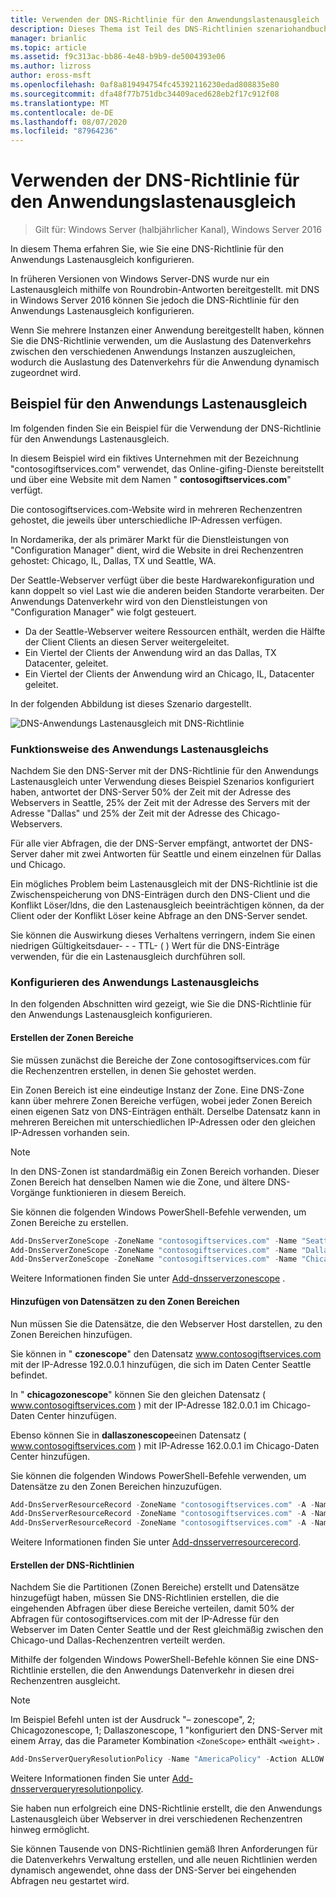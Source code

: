 ```yaml
---
title: Verwenden der DNS-Richtlinie für den Anwendungslastenausgleich
description: Dieses Thema ist Teil des DNS-Richtlinien szenariohandbuchs für Windows Server 2016.
manager: brianlic
ms.topic: article
ms.assetid: f9c313ac-bb86-4e48-b9b9-de5004393e06
ms.author: lizross
author: eross-msft
ms.openlocfilehash: 0af8a819494754fc45392116230edad808835e80
ms.sourcegitcommit: dfa48f77b751dbc34409aced628eb2f17c912f08
ms.translationtype: MT
ms.contentlocale: de-DE
ms.lasthandoff: 08/07/2020
ms.locfileid: "87964236"
---
```

# <a name="use-dns-policy-for-application-load-balancing"></a>Verwenden der DNS-Richtlinie für den Anwendungslastenausgleich

>Gilt für: Windows Server (halbjährlicher Kanal), Windows Server 2016

In diesem Thema erfahren Sie, wie Sie eine DNS-Richtlinie für den Anwendungs Lastenausgleich konfigurieren.

In früheren Versionen von Windows Server-DNS wurde nur ein Lastenausgleich mithilfe von Roundrobin-Antworten bereitgestellt. mit DNS in Windows Server 2016 können Sie jedoch die DNS-Richtlinie für den Anwendungs Lastenausgleich konfigurieren.

Wenn Sie mehrere Instanzen einer Anwendung bereitgestellt haben, können Sie die DNS-Richtlinie verwenden, um die Auslastung des Datenverkehrs zwischen den verschiedenen Anwendungs Instanzen auszugleichen, wodurch die Auslastung des Datenverkehrs für die Anwendung dynamisch zugeordnet wird.

## <a name="example-of-application-load-balancing"></a>Beispiel für den Anwendungs Lastenausgleich

Im folgenden finden Sie ein Beispiel für die Verwendung der DNS-Richtlinie für den Anwendungs Lastenausgleich.

In diesem Beispiel wird ein fiktives Unternehmen mit der Bezeichnung "contosogiftservices.com" verwendet, das Online-gifing-Dienste bereitstellt und über eine Website mit dem Namen " **contosogiftservices.com**" verfügt.

Die contosogiftservices.com-Website wird in mehreren Rechenzentren gehostet, die jeweils über unterschiedliche IP-Adressen verfügen.

In Nordamerika, der als primärer Markt für die Dienstleistungen von "Configuration Manager" dient, wird die Website in drei Rechenzentren gehostet: Chicago, IL, Dallas, TX und Seattle, WA.

Der Seattle-Webserver verfügt über die beste Hardwarekonfiguration und kann doppelt so viel Last wie die anderen beiden Standorte verarbeiten. Der Anwendungs Datenverkehr wird von den Dienstleistungen von "Configuration Manager" wie folgt gesteuert.

- Da der Seattle-Webserver weitere Ressourcen enthält, werden die Hälfte der Client Clients an diesen Server weitergeleitet.
- Ein Viertel der Clients der Anwendung wird an das Dallas, TX Datacenter, geleitet.
- Ein Viertel der Clients der Anwendung wird an Chicago, IL, Datacenter geleitet.

In der folgenden Abbildung ist dieses Szenario dargestellt.

![DNS-Anwendungs Lastenausgleich mit DNS-Richtlinie](../../media/Dns-App-Lb/dns-app-lb.jpg)


### <a name="how-application-load-balancing-works"></a>Funktionsweise des Anwendungs Lastenausgleichs

Nachdem Sie den DNS-Server mit der DNS-Richtlinie für den Anwendungs Lastenausgleich unter Verwendung dieses Beispiel Szenarios konfiguriert haben, antwortet der DNS-Server 50% der Zeit mit der Adresse des Webservers in Seattle, 25% der Zeit mit der Adresse des Servers mit der Adresse "Dallas" und 25% der Zeit mit der Adresse des Chicago-Webservers.

Für alle vier Abfragen, die der DNS-Server empfängt, antwortet der DNS-Server daher mit zwei Antworten für Seattle und einem einzelnen für Dallas und Chicago.

Ein mögliches Problem beim Lastenausgleich mit der DNS-Richtlinie ist die Zwischenspeicherung von DNS-Einträgen durch den DNS-Client und die Konflikt Löser/ldns, die den Lastenausgleich beeinträchtigen können, da der Client oder der Konflikt Löser keine Abfrage an den DNS-Server sendet.

Sie können die Auswirkung dieses Verhaltens verringern, indem Sie einen niedrigen Gültigkeitsdauer- \- \- TTL- \( \) Wert für die DNS-Einträge verwenden, für die ein Lastenausgleich durchführen soll.

### <a name="how-to-configure-application-load-balancing"></a>Konfigurieren des Anwendungs Lastenausgleichs

In den folgenden Abschnitten wird gezeigt, wie Sie die DNS-Richtlinie für den Anwendungs Lastenausgleich konfigurieren.

#### <a name="create-the-zone-scopes"></a>Erstellen der Zonen Bereiche

Sie müssen zunächst die Bereiche der Zone contosogiftservices.com für die Rechenzentren erstellen, in denen Sie gehostet werden.

Ein Zonen Bereich ist eine eindeutige Instanz der Zone. Eine DNS-Zone kann über mehrere Zonen Bereiche verfügen, wobei jeder Zonen Bereich einen eigenen Satz von DNS-Einträgen enthält. Derselbe Datensatz kann in mehreren Bereichen mit unterschiedlichen IP-Adressen oder den gleichen IP-Adressen vorhanden sein.

>[!NOTE]
>In den DNS-Zonen ist standardmäßig ein Zonen Bereich vorhanden. Dieser Zonen Bereich hat denselben Namen wie die Zone, und ältere DNS-Vorgänge funktionieren in diesem Bereich.

Sie können die folgenden Windows PowerShell-Befehle verwenden, um Zonen Bereiche zu erstellen.

```powershell
Add-DnsServerZoneScope -ZoneName "contosogiftservices.com" -Name "SeattleZoneScope"
Add-DnsServerZoneScope -ZoneName "contosogiftservices.com" -Name "DallasZoneScope"
Add-DnsServerZoneScope -ZoneName "contosogiftservices.com" -Name "ChicagoZoneScope"
```

Weitere Informationen finden Sie unter [Add-dnsserverzonescope](https://docs.microsoft.com/powershell/module/dnsserver/add-dnsserverzonescope?view=win10-ps) .

#### <a name="add-records-to-the-zone-scopes"></a><a name="bkmk_records"></a>Hinzufügen von Datensätzen zu den Zonen Bereichen

Nun müssen Sie die Datensätze, die den Webserver Host darstellen, zu den Zonen Bereichen hinzufügen.

Sie können in " **czonescope**" den Datensatz www.contosogiftservices.com mit der IP-Adresse 192.0.0.1 hinzufügen, die sich im Daten Center Seattle befindet.

In " **chicagozonescope**" können Sie den gleichen Datensatz \( www.contosogiftservices.com \) mit der IP-Adresse 182.0.0.1 im Chicago-Daten Center hinzufügen.

Ebenso können Sie in **dallaszonescope**einen Datensatz \( www.contosogiftservices.com \) mit IP-Adresse 162.0.0.1 im Chicago-Daten Center hinzufügen.

Sie können die folgenden Windows PowerShell-Befehle verwenden, um Datensätze zu den Zonen Bereichen hinzuzufügen.

```powershell
Add-DnsServerResourceRecord -ZoneName "contosogiftservices.com" -A -Name "www" -IPv4Address "192.0.0.1" -ZoneScope "SeattleZoneScope"
Add-DnsServerResourceRecord -ZoneName "contosogiftservices.com" -A -Name "www" -IPv4Address "182.0.0.1" -ZoneScope "ChicagoZoneScope"
Add-DnsServerResourceRecord -ZoneName "contosogiftservices.com" -A -Name "www" -IPv4Address "162.0.0.1" -ZoneScope "DallasZoneScope"
```

Weitere Informationen finden Sie unter [Add-dnsserverresourcerecord](https://docs.microsoft.com/powershell/module/dnsserver/add-dnsserverresourcerecord?view=win10-ps).

#### <a name="create-the-dns-policies"></a><a name="bkmk_policies"></a>Erstellen der DNS-Richtlinien

Nachdem Sie die Partitionen (Zonen Bereiche) erstellt und Datensätze hinzugefügt haben, müssen Sie DNS-Richtlinien erstellen, die die eingehenden Abfragen über diese Bereiche verteilen, damit 50% der Abfragen für contosogiftservices.com mit der IP-Adresse für den Webserver im Daten Center Seattle und der Rest gleichmäßig zwischen den Chicago-und Dallas-Rechenzentren verteilt werden.

Mithilfe der folgenden Windows PowerShell-Befehle können Sie eine DNS-Richtlinie erstellen, die den Anwendungs Datenverkehr in diesen drei Rechenzentren ausgleicht.

>[!NOTE]
>Im Beispiel Befehl unten ist der Ausdruck "– zonescope", 2; Chicagozonescope, 1; Dallaszonescope, 1 "konfiguriert den DNS-Server mit einem Array, das die Parameter Kombination `<ZoneScope>` enthält `<weight>` .

```powershell
Add-DnsServerQueryResolutionPolicy -Name "AmericaPolicy" -Action ALLOW -ZoneScope "SeattleZoneScope,2;ChicagoZoneScope,1;DallasZoneScope,1" -ZoneName "contosogiftservices.com"
```

Weitere Informationen finden Sie unter [Add-dnsserverqueryresolutionpolicy](https://docs.microsoft.com/powershell/module/dnsserver/add-dnsserverqueryresolutionpolicy?view=win10-ps).

Sie haben nun erfolgreich eine DNS-Richtlinie erstellt, die den Anwendungs Lastenausgleich über Webserver in drei verschiedenen Rechenzentren hinweg ermöglicht.

Sie können Tausende von DNS-Richtlinien gemäß Ihren Anforderungen für die Datenverkehrs Verwaltung erstellen, und alle neuen Richtlinien werden dynamisch angewendet, ohne dass der DNS-Server bei eingehenden Abfragen neu gestartet wird.
